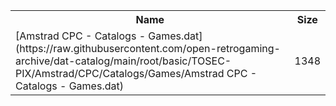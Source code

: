 <table>
<tr><th>Name</th><th>Size</th></tr>
<tr><td>[Amstrad CPC - Catalogs - Games.dat](https://raw.githubusercontent.com/open-retrogaming-archive/dat-catalog/main/root/basic/TOSEC-PIX/Amstrad/CPC/Catalogs/Games/Amstrad CPC - Catalogs - Games.dat)</td><td>1348</td></tr>
</table>

